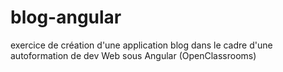 # blog-angular
exercice de création d'une application blog dans le cadre d'une autoformation de dev Web sous Angular (OpenClassrooms)
